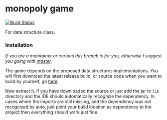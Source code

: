 # monopoly game
[![Build Status](https://travis-ci.org/yanmarques/monopoly-game.svg?branch=dev)](https://travis-ci.org/yanmarques/monopoly-game)
 
 
 For data structure class.
 
 ### Installation
*If you are a maintainer or curious this branch is for you, otherwise I suggest you going with [master](https://github.com/yanmarques/monopoly-game/tree/master).*

The game depends on the proposed data structures implementations. You will first download the latest release build,
or source code when you want to build by yourself, go [here](https://github.com/yanmarques/aula-ed/releases/download/untagged-e7ff7f8ceb27a1575123/aula-ed.jar). 
  
Now extract it, if you have downloaded the source or just add the jar to ```lib``` directory and the IDE should
automatically recognize the dependency. In cases where the imports are still missing, and the dependency was not
recognized by auto, just point your build location as dependency to the project then everything should work just fine.
 